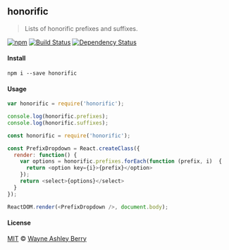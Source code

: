 ## honorific

> Lists of honorific prefixes and suffixes.

[![npm](https://img.shields.io/npm/v/honorific.svg?style=flat)](https://www.npmjs.com/package/honorific)
[![Build Status](https://travis-ci.org/we-are-next/honorific.svg?branch=master)](https://travis-ci.org/we-are-next/honorific)
[![Dependency Status](https://david-dm.org/we-are-next/honorific/status.svg?style=flat)](https://david-dm.org/we-are-next/honorific#info=dependencies)

#### Install

```
npm i --save honorific
```

#### Usage

```js
var honorific = require('honorific');

console.log(honorific.prefixes);
console.log(honorific.suffixes);
```

```js
const honorific = require('honorific');

const PrefixDropdown = React.createClass({
  render: function() {
    var options = honorific.prefixes.forEach(function (prefix, i)  {
      return <option key={i}>{prefix}</option>
    });
    return <select>{options}</select>
  }
});

ReactDOM.render(<PrefixDropdown />, document.body);
```

#### License

[MIT](http://opensource.org/licenses/MIT) © [Wayne Ashley
Berry](http://www.wayneashleyberry.com)
